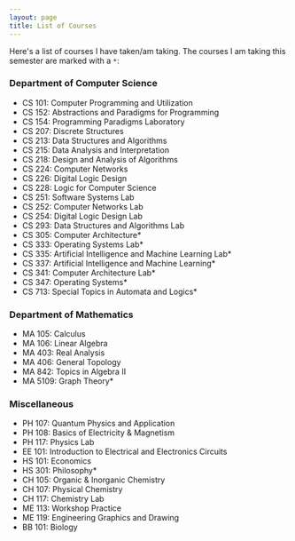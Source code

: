 ```yaml
---
layout: page
title: List of Courses
---
```


Here's a list of courses I have taken/am taking. The courses I am taking this semester are marked with a ```*```:

### Department of Computer Science

* CS 101: Computer Programming and Utilization
* CS 152: Abstractions and Paradigms for Programming
* CS 154: Programming Paradigms Laboratory
* CS 207: Discrete Structures
* CS 213: Data Structures and Algorithms
* CS 215: Data Analysis and Interpretation
* CS 218: Design and Analysis of Algorithms
* CS 224: Computer Networks
* CS 226: Digital Logic Design
* CS 228: Logic for Computer Science
* CS 251: Software Systems Lab
* CS 252: Computer Networks Lab
* CS 254: Digital Logic Design Lab
* CS 293: Data Structures and Algorithms Lab
* CS 305: Computer Architecture*
* CS 333: Operating Systems Lab*
* CS 335: Artificial Intelligence and Machine Learning Lab*
* CS 337: Artificial Intelligence and Machine Learning*
* CS 341: Computer Architecture Lab*
* CS 347: Operating Systems*
* CS 713: Special Topics in Automata and Logics*

### Department of Mathematics

* MA 105: Calculus
* MA 106: Linear Algebra
* MA 403: Real Analysis
* MA 406: General Topology
* MA 842: Topics in Algebra II
* MA 5109: Graph Theory*

### Miscellaneous

* PH 107: Quantum Physics and Application
* PH 108: Basics of Electricity & Magnetism
* PH 117: Physics Lab
* EE 101: Introduction to Electrical and Electronics Circuits
* HS 101: Economics
* HS 301: Philosophy*
* CH 105: Organic & Inorganic Chemistry
* CH 107: Physical Chemistry
* CH 117: Chemistry Lab
* ME 113: Workshop Practice
* ME 119: Engineering Graphics and Drawing
* BB 101: Biology